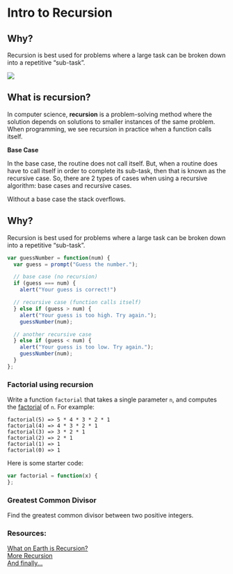 Intro to Recursion
==================

**Why?**
--------
Recursion is best used for problems where a large task can be broken down into a repetitive “sub-task”.

<img src="http://www.quickmeme.com/img/28/28b5865ebe59280d5c3ed18fc1147964309d9d0c81663c0c3f81d42fc5979c8f.jpg"/>

**What is recursion?**
----------------------

In computer science, **recursion** is a problem-solving method where the solution depends on solutions to smaller instances of the same problem. When programming, we see recursion in practice when a function calls itself.

**Base Case**

In the base case, the routine does not call itself. But, when a routine does have to call itself in order to complete its sub-task, then that is known as the recursive case. So, there are 2 types of cases when using a recursive algorithm: base cases and recursive cases.

Without a base case the stack overflows.

**Why?**
--------
Recursion is best used for problems where a large task can be broken down into a repetitive “sub-task”.

```js
var guessNumber = function(num) {
  var guess = prompt("Guess the number.");

  // base case (no recursion)
  if (guess === num) {
    alert("Your guess is correct!")

  // recursive case (function calls itself)
  } else if (guess > num) {
    alert("Your guess is too high. Try again.");
    guessNumber(num);

  // another recursive case
  } else if (guess < num) {
    alert("Your guess is too low. Try again.");
    guessNumber(num);
  }
};
```




### Factorial using recursion
Write a function `factorial` that takes a single parameter `n`, and computes the [factorial](http://en.wikipedia.org/wiki/Factorial) of `n`. For example:

```
factorial(5) => 5 * 4 * 3 * 2 * 1
factorial(4) => 4 * 3 * 2 * 1
factorial(3) => 3 * 2 * 1
factorial(2) => 2 * 1
factorial(1) => 1
factorial(0) => 1
```
Here is some starter code:
```js
var factorial = function(x) {
};
```

### Greatest Common Divisor
Find the greatest common divisor between two positive integers.

### Resources:

<a href="https://www.youtube.com/watch?v=Mv9NEXX1VHc" target="_blank">What on Earth is Recursion?</a><br>
<a href="http://www.wolframalpha.com/input/?i=recursion" target="_blank">More Recursion</a><br>
<a href="http://programmers.stackexchange.com/questions/25052/in-plain-english-what-is-recursion" target="_blank">And finally...</a>
